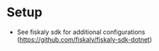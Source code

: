 ﻿# Setup

- See fiskaly sdk for additional configurations (https://github.com/fiskaly/fiskaly-sdk-dotnet)
